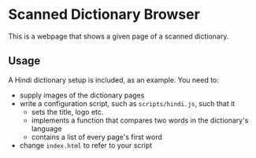 # Scanned Dictionary Browser #

This is a webpage that shows a given page of a scanned dictionary.

## Usage ##

A Hindi dictionary setup is included, as an example. You need to:

- supply images of the dictionary pages
- write a configuration script, such as `scripts/hindi.js`, such that it
    - sets the title, logo etc.
    - implements a function that compares two words in the dictionary's language
    - contains a list of every page's first word
- change `index.html` to refer to your script
